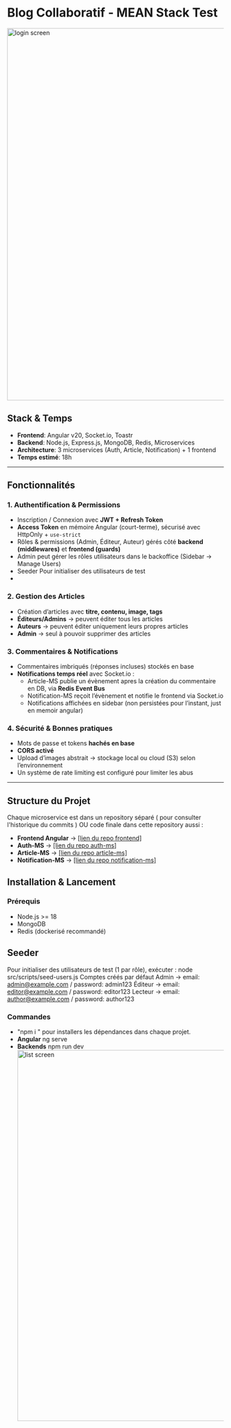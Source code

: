 # Blog Collaboratif - MEAN Stack Test

<img width="1913" height="863" alt="login screen" src="https://github.com/user-attachments/assets/22beeaa8-b652-4263-b337-1e59d47e87aa" />


## Stack & Temps
- **Frontend**: Angular v20, Socket.io, Toastr  
- **Backend**: Node.js, Express.js, MongoDB, Redis, Microservices  
- **Architecture**: 3 microservices (Auth, Article, Notification) + 1 frontend  
- **Temps estimé**: 18h  

---

## Fonctionnalités

### 1. Authentification & Permissions
- Inscription / Connexion avec **JWT + Refresh Token**  
- **Access Token** en mémoire Angular (court-terme), sécurisé avec HttpOnly + `use-strict`  
- Rôles & permissions (Admin, Éditeur, Auteur) gérés côté **backend (middlewares)** et **frontend (guards)**  
- Admin peut gérer les rôles utilisateurs dans le backoffice (Sidebar → Manage Users)  
- Seeder Pour initialiser des utilisateurs de test
- 
### 2. Gestion des Articles
- Création d’articles avec **titre, contenu, image, tags**  
- **Éditeurs/Admins** → peuvent éditer tous les articles  
- **Auteurs** → peuvent éditer uniquement leurs propres articles  
- **Admin** → seul à pouvoir supprimer des articles  

### 3. Commentaires & Notifications
- Commentaires imbriqués (réponses incluses) stockés en base  
- **Notifications temps réel** avec Socket.io :  
  - Article-MS publie un évènement apres la création du commentaire en DB, via **Redis Event Bus**  
  - Notification-MS reçoit l’évènement et notifie le frontend via Socket.io  
  - Notifications affichées en sidebar (non persistées pour l’instant, just en memoir angular)  

### 4. Sécurité & Bonnes pratiques
- Mots de passe et tokens **hachés en base**  
- **CORS activé** 
- Upload d’images abstrait → stockage local ou cloud (S3) selon l’environnement  
- Un système de rate limiting est configuré pour limiter les abus
---

## Structure du Projet
Chaque microservice est dans un repository séparé ( pour consulter l'historique du commits ) OU code finale dans cette repository aussi :  
- **Frontend Angular** → [\[lien du repo frontend\]  ](https://github.com/iheboueslati909/blog-assessment-front)
- **Auth-MS** → [\[lien du repo auth-ms\]  ](https://github.com/iheboueslati909/auth-backend-expressjs)
- **Article-MS** → [\[lien du repo article-ms\] ](https://github.com/iheboueslati909/blog-assessment-products-api) 
- **Notification-MS** → [\[lien du repo notification-ms\]  ](https://github.com/iheboueslati909/blog-assessment-notification)

## Installation & Lancement
### Prérequis
- Node.js >= 18
- MongoDB
- Redis (dockerisé recommandé)
## Seeder
Pour initialiser des utilisateurs de test (1 par rôle), exécuter : node src/scripts/seed-users.js
Comptes créés par défaut
Admin → email: admin@example.com / password: admin123
Éditeur → email: editor@example.com / password: editor123
Lecteur → email: author@example.com / password: author123
### Commandes
- "npm i " pour installers les dépendances dans chaque projet.
- **Angular** ng serve 
- **Backends** npm run dev
  <img width="1908" height="860" alt="list screen" src="https://github.com/user-attachments/assets/398d2245-092c-4fa7-9f9b-872d483db042" />


